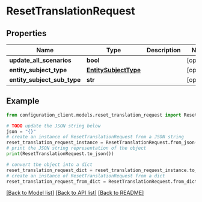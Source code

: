 # ResetTranslationRequest


## Properties

Name | Type | Description | Notes
------------ | ------------- | ------------- | -------------
**update_all_scenarios** | **bool** |  | [optional] 
**entity_subject_type** | [**EntitySubjectType**](EntitySubjectType.md) |  | [optional] 
**entity_subject_sub_type** | **str** |  | [optional] 

## Example

```python
from configuration_client.models.reset_translation_request import ResetTranslationRequest

# TODO update the JSON string below
json = "{}"
# create an instance of ResetTranslationRequest from a JSON string
reset_translation_request_instance = ResetTranslationRequest.from_json(json)
# print the JSON string representation of the object
print(ResetTranslationRequest.to_json())

# convert the object into a dict
reset_translation_request_dict = reset_translation_request_instance.to_dict()
# create an instance of ResetTranslationRequest from a dict
reset_translation_request_from_dict = ResetTranslationRequest.from_dict(reset_translation_request_dict)
```
[[Back to Model list]](../README.md#documentation-for-models) [[Back to API list]](../README.md#documentation-for-api-endpoints) [[Back to README]](../README.md)


